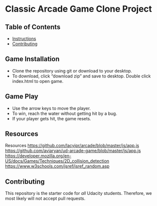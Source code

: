 # Classic Arcade Game Clone Project

## Table of Contents

- [Instructions](#instructions)
- [Contributing](#contributing)

## Game Installation

- Clone the repository using git or download  to your desktop.
- To download, click “download zip” and save to desktop. Double click index.html to open game.

## Game Play
- Use the arrow keys to move the player.
- To win, reach the water without getting hit by a bug.
- If your player gets hit, the game resets.

## Resources
Resources
https://github.com/lacyjpr/arcade/blob/master/js/app.js
https://github.com/aviaryan/ud-arcade-game/blob/master/js/app.js
https://developer.mozilla.org/en-US/docs/Games/Techniques/2D_collision_detection
https://www.w3schools.com/jsref/jsref_random.asp

## Contributing
This repository is the starter code for _all_ Udacity students. Therefore, we most likely will not accept pull requests.
